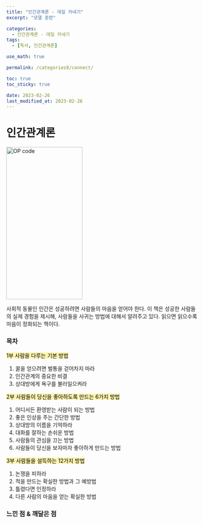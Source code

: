 ```yaml
---
title: "인간관계론 - 데일 카네기"
excerpt: "모델 훈련"

categories:
  - 인간관계론 - 데일 카네기
tags:
  - [독서, 인간관계론]

use_math: true

permalink: /categories8/connect/

toc: true
toc_sticky: true

date: 2023-02-26
last_modified_at: 2023-02-26
---
```


# 인간관계론

<img src="../../assets/images/022601.jpg" width="200px" height="400px" title="OP code 예시" alt="OP code"><img><br/>

사회적 동물인 인간은 성공하려면 사람들의 마음을 얻어야 한다. 이 책은 성공한 사람들의 실제 경험을 제시해, 사람들을 사귀는 방법에 대해서 알려주고 있다. 읽으면 읽으수록 마음이 정화되는 책이다. 

### 목차

<mark style='background-color: #fff5b1'>1부 사람을 다루는 기본 방법</mark>
1. 꿀을 얻으려면 벌통을 걷어차지 마라
2. 인간관계의 중요한 비결
3. 상대방에게 욕구를 불러일으켜라

<mark style='background-color: #fff5b1'>2부 사람들이 당신을 좋아하도록 만드는 6가지 방법</mark>
1. 어디서든 환영받는 사람이 되는 방법
2. 좋은 인상을 주는 간단한 방법
3. 상대방의 이름을 기억하라
4. 대화를 잘하는 손쉬운 방법
5. 사람들의 관심을 끄는 방법
6. 사람들이 당신을 보자마자 좋아하게 만드는 방법

<mark style='background-color: #fff5b1'>3부 사람들을 설득하는 12가지 방법</mark>
1. 논쟁을 피하라
2. 적을 만드는 확실한 방법과 그 예방법
3. 틀렸다면 인정하라
4. 다른 사람의 마음을 얻는 확실한 방법

### 느낀 점 & 깨달은 점

